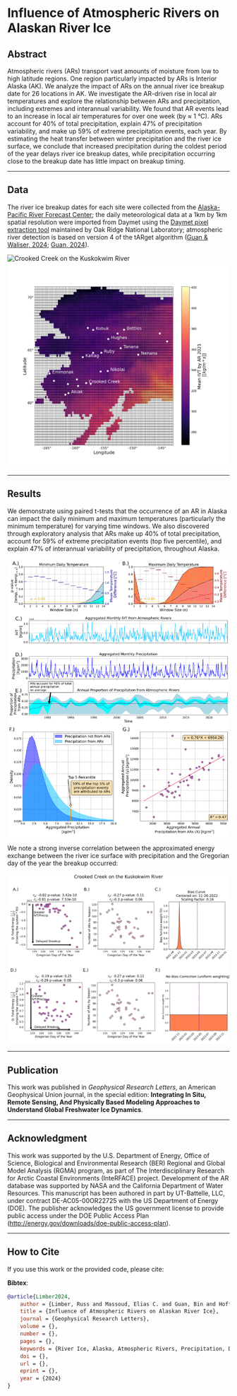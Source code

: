 # Influence of Atmospheric Rivers on Alaskan River Ice

## Abstract

Atmospheric rivers (ARs) transport vast amounts of moisture from low to high latitude regions. One region particularly impacted by ARs is Interior Alaska (AK). We analyze the impact of ARs on the annual river ice breakup date for 26 locations in AK. We investigate the AR-driven rise in local air temperatures and explore the relationship between ARs and precipitation, including extremes and interannual variability. We found that AR events lead to an increase in local air temperatures for over one week (by ≈ 1 °C). ARs account for 40% of total precipitation, explain 47% of precipitation variability, and make up 59% of extreme precipitation events, each year. By estimating the heat transfer between winter precipitation and the river ice surface, we conclude that increased precipitation during the coldest period of the year delays river ice breakup dates, while precipitation occurring close to the breakup date has little impact on breakup timing.

---

## Data

The river ice breakup dates for each site were collected from the [Alaska-Pacific River Forecast Center](https://www.weather.gov/aprfc/); the daily meteorological data at a 1km by 1km spatial resolution were imported from Daymet using the [Daymet pixel extraction tool](https://daymet.ornl.gov/single-pixel/) maintained by Oak Ridge National Laboratory; atmospheric river detection is based on version 4 of the tARget algorithm ([Guan & Waliser, 2024](https://doi.org/10.1038/s41597-024-03258-4); [Guan, 2024](https://doi.org/10.25346/S6/SF4AFW)).

![Crooked Creek on the Kuskokwim River](./images/maps_crooked_creek.png)
![ARs Averaged 2021](./images/ARs_Averaged_2021.png)

---

## Results

We demonstrate using paired t-tests that the occurrence of an AR in Alaska can impact the daily minimum and maximum temperatures (particularly the minimum temperature) for varying time windows. We also discovered through exploratory analysis that ARs make up 40% of total precipitation, account for 59% of extreme precipitation events (top five percentile), and explain 47% of interannual variability of precipitation, throughout Alaska.

![main results](./images/large_era5.png)

We note a strong inverse correlation between the approximated energy exchange between the river ice surface with precipitation and the Gregorian day of the year the breakup occurred:

![correlation plots](./images/concatenated_corr_plots_era5.png)

---

## Publication

This work was published in *Geophysical Research Letters*, an American Geophysical Union journal, in the special edition: **Integrating In Situ, Remote Sensing, And Physically Based Modeling Approaches to Understand Global Freshwater Ice Dynamics**.

---

## Acknowledgment

This work was supported by the U.S. Department of Energy, Office of Science, Biological and Environmental Research (BER) Regional and Global Model Analysis (RGMA) program, as part of The Interdisciplinary Research for Arctic Coastal Environments (InteRFACE) project. Development of the AR database was supported by NASA and the California Department of Water Resources. This manuscript has been authored in part by UT-Battelle, LLC, under contract DE-AC05-00OR22725 with the US Department of Energy (DOE). The publisher acknowledges the US government license to provide public access under the DOE Public Access Plan (http://energy.gov/downloads/doe-public-access-plan).

---

## How to Cite

If you use this work or the provided code, please cite:

**Bibtex**:
```bibtex
@article{Limber2024,
	author = {Limber, Russ and Massoud, Elias C. and Guan, Bin and Hoffman, Forrest M. and Kumar, Jitendra},
	title = {Influence of Atmospheric Rivers on Alaskan River Ice},
	journal = {Geophysical Research Letters},
	volume = {},
	number = {},
	pages = {},
	keywords = {River Ice, Alaska, Atmospheric Rivers, Precipitation, Daily Temperature, River Ice Breakup},
	doi = {},
	url = {},
	eprint = {},
	year = {2024}
}

